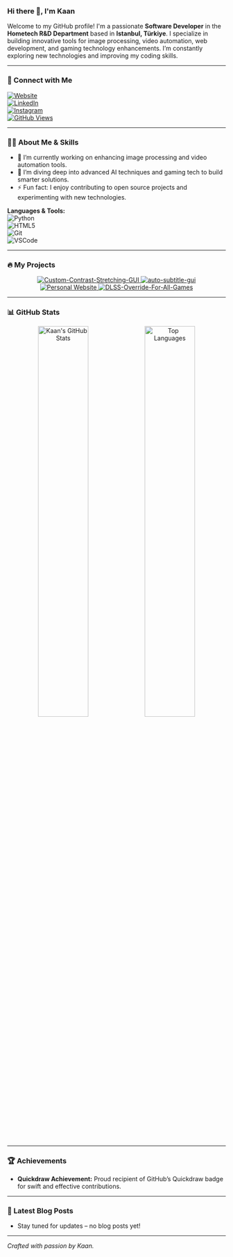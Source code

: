 ### Hi there 👋, I'm Kaan

Welcome to my GitHub profile! I'm a passionate **Software Developer** in the **Hometech R&D Department** based in **Istanbul, Türkiye**. I specialize in building innovative tools for image processing, video automation, web development, and gaming technology enhancements. I’m constantly exploring new technologies and improving my coding skills.

---

### 🚀 Connect with Me

[![Website](https://img.shields.io/badge/Website-kaanaldemir.com-brightgreen?style=for-the-badge&logo=google-chrome)](https://kaanaldemir.com)  
[![LinkedIn](https://img.shields.io/badge/LinkedIn-Kaan-blue?style=for-the-badge&logo=linkedin)](https://linkedin.com/in/kaan-aldemir)  
[![Instagram](https://img.shields.io/badge/Instagram-Kaan-E4405F?style=for-the-badge&logo=instagram)](https://instagram.com/kaanaldemir)  
[![GitHub Views](https://komarev.com/ghpvc/?username=kaanaldemir&label=Profile%20views&style=for-the-badge)](https://github.com/kaanaldemir)

---

### 👨‍💻 About Me & Skills

- 🔭 I’m currently working on enhancing image processing and video automation tools.
- 🌱 I’m diving deep into advanced AI techniques and gaming tech to build smarter solutions.
- ⚡ Fun fact: I enjoy contributing to open source projects and experimenting with new technologies.

**Languages & Tools:**  
![Python](https://skillicons.dev/icons?i=python)  
![HTML5](https://skillicons.dev/icons?i=html)  
![Git](https://skillicons.dev/icons?i=git)  
![VSCode](https://skillicons.dev/icons?i=vscode)

---

### 🔥 My Projects

<div align="center">
  <a href="https://github.com/kaanaldemir/Custom-Contrast-Stretching-GUI">
    <img src="https://github-readme-stats.vercel.app/api/pin/?username=kaanaldemir&repo=Custom-Contrast-Stretching-GUI&theme=tokyonight&hide_border=true" alt="Custom-Contrast-Stretching-GUI" />
  </a>
  <a href="https://github.com/kaanaldemir/auto-subtitle-gui">
    <img src="https://github-readme-stats.vercel.app/api/pin/?username=kaanaldemir&repo=auto-subtitle-gui&theme=tokyonight&hide_border=true" alt="auto-subtitle-gui" />
  </a>
  <br>
  <a href="https://github.com/kaanaldemir/kaanaldemir.github.io">
    <img src="https://github-readme-stats.vercel.app/api/pin/?username=kaanaldemir&repo=kaanaldemir.github.io&theme=tokyonight&hide_border=true" alt="Personal Website" />
  </a>
  <a href="https://github.com/kaanaldemir/DLSS-Override-For-All-Games">
    <img src="https://github-readme-stats.vercel.app/api/pin/?username=kaanaldemir&repo=DLSS-Override-For-All-Games&theme=tokyonight&hide_border=true" alt="DLSS-Override-For-All-Games" />
  </a>
</div>

---

### 📊 GitHub Stats

<div align="center">
  <img src="https://github-readme-stats.vercel.app/api?username=kaanaldemir&show_icons=true&theme=tokyonight&hide_border=true" alt="Kaan's GitHub Stats" width="48%" />
  <img src="https://github-readme-stats.vercel.app/api/top-langs/?username=kaanaldemir&layout=compact&theme=tokyonight&hide_border=true" alt="Top Languages" width="48%" />
</div>

---

### 🏆 Achievements

- **Quickdraw Achievement:** Proud recipient of GitHub’s Quickdraw badge for swift and effective contributions.

---

### 📝 Latest Blog Posts

<!-- If you have a blog, you can integrate your latest posts here using GitHub Actions or other tools. -->
- Stay tuned for updates – no blog posts yet!

---

*Crafted with passion by Kaan.*
